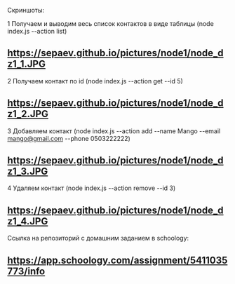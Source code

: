 Скриншоты:

1 Получаем и выводим весь список контактов в виде таблицы (node index.js --action list)

## https://sepaev.github.io/pictures/node1/node_dz1_1.JPG

2 Получаем контакт по id (node index.js --action get --id 5)

## https://sepaev.github.io/pictures/node1/node_dz1_2.JPG

3 Добавляем контакт (node index.js --action add --name Mango --email mango@gmail.com --phone 0503222222)

## https://sepaev.github.io/pictures/node1/node_dz1_3.JPG

4 Удаляем контакт (node index.js --action remove --id 3)

## https://sepaev.github.io/pictures/node1/node_dz1_4.JPG

Ссылка на репозиторий с домашним заданием в schoology:

## https://app.schoology.com/assignment/5411035773/info

